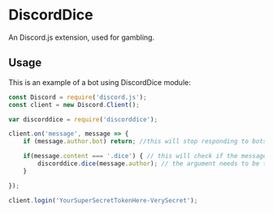 # DiscordDice
An Discord.js extension, used for gambling.

## Usage
This is an example of a bot using DiscordDice module:

```js
const Discord = require('discord.js');
const client = new Discord.Client();

var discorddice = require('discorddice');

client.on('message', message => {
    if (message.author.bot) return; //this will stop responding to bots

    if(message.content === '.dice') { // this will check if the message equals with '.dice'
        discorddice.dice(message.author); // the argument needs to be the message autor, because the module is adding author details in the resulting embed.
    }

});

client.login('YourSuperSecretTokenHere-VerySecret');
```